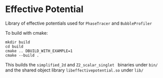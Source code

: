 # Effective Potential

Library of effective potentials used for `PhaseTracer` and `BubbleProfiler`

To build with cmake:
    
    mkdir build
    cd build
    cmake .. DBUILD_WITH_EXAMPLE=1
    cmake --build .

This builds the `simplified_2d` and `Z2_scalar_singlet ` binaries under `bin/` and the shared object library `libeffectivepotential.so` under `lib/`
